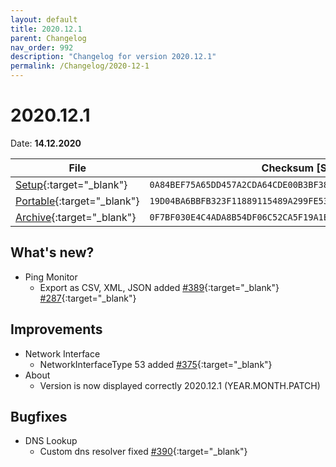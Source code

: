 ```yaml
---
layout: default
title: 2020.12.1
parent: Changelog
nav_order: 992
description: "Changelog for version 2020.12.1"
permalink: /Changelog/2020-12-1
---
```


# 2020.12.1

Date: **14.12.2020**

| File                                                                                                                                            | Checksum [SHA256]                                                  |
| ----------------------------------------------------------------------------------------------------------------------------------------------- | ------------------------------------------------------------------ |
| [Setup](https://github.com/BornToBeRoot/NETworkManager/releases/download/2020.12.1/NETworkManager_2020.12.1_Setup.exe){:target="\_blank"}       | `0A84BEF75A65DD457A2CDA64CDE00B3BF380D8D94D6BDB50EBC0869E31F5D2D9` |
| [Portable](https://github.com/BornToBeRoot/NETworkManager/releases/download/2020.12.1/NETworkManager_2020.12.1_Portable.zip){:target="\_blank"} | `19D04BA6BBFB323F11889115489A299FE534C49AEA533030DF0F5B47AE7A722E` |
| [Archive](https://github.com/BornToBeRoot/NETworkManager/releases/download/2020.12.1/NETworkManager_2020.12.1_Archive.zip){:target="\_blank"}   | `0F7BF030E4C4ADA8B54DF06C52CA5F19A1E3CA854E67A8E667277544A8882509` |

## What's new?

- Ping Monitor
  - Export as CSV, XML, JSON added [#389](http://github.com/BornToBeRoot/NETworkManager/issues/389){:target="\_blank"} [#287](http://github.com/BornToBeRoot/NETworkManager/issues/287){:target="\_blank"}

## Improvements

- Network Interface
  - NetworkInterfaceType 53 added [#375](http://github.com/BornToBeRoot/NETworkManager/issues/375){:target="\_blank"}
- About
  - Version is now displayed correctly 2020.12.1 (YEAR.MONTH.PATCH)

## Bugfixes

- DNS Lookup
  - Custom dns resolver fixed [#390](http://github.com/BornToBeRoot/NETworkManager/issues/390){:target="\_blank"}
